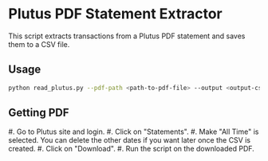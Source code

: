 # Plutus PDF Statement Extractor

This script extracts transactions from a Plutus PDF statement and saves them to a CSV file.

## Usage

```bash
python read_plutus.py --pdf-path <path-to-pdf-file> --output <output-csv-file>
```

## Getting PDF

#. Go to Plutus site and login.
#. Click on "Statements".
#. Make "All Time" is selected. You can delete the other dates if you want later once the CSV is created.
#. Click on "Download".
#. Run the script on the downloaded PDF.